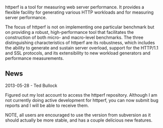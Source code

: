 httperf is a tool for measuring web server performance. It provides a flexible facility for generating various HTTP workloads and for measuring server performance.

The focus of httperf is not on implementing one particular benchmark but on providing a robust, high-performance tool that facilitates the construction of both micro- and macro-level benchmarks. The three distinguishing characteristics of httperf are its robustness, which includes the ability to generate and sustain server overload, support for the HTTP/1.1 and SSL protocols, and its extensibility to new workload generators and performance measurements.

## News ##

2013-05-28 - Ted Bullock

Figured out my lost account to access the httperf repository. Although I am not currently doing active development for httperf, you can now submit bug reports and I will be able to receive them.

NOTE, all users are encouraged to use the version from subversion as it should actually be more stable, and has a couple delicious new features.